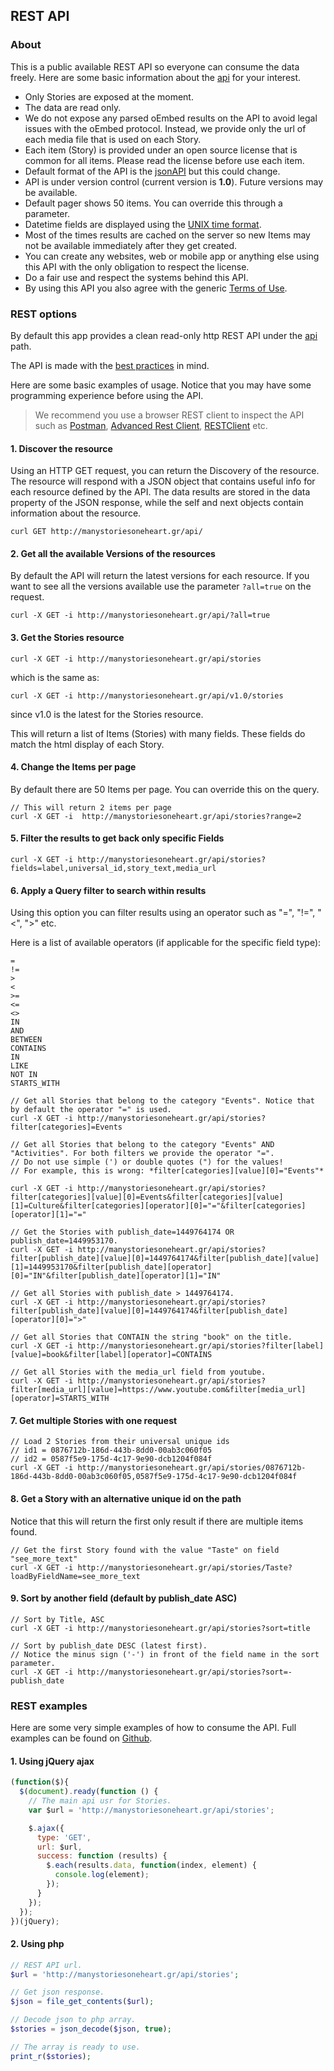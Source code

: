 ## REST API

### About

This is a public available REST API so everyone can consume the data freely.
Here are some basic information about the [api](http://manystoriesoneheart.gr/api) for your interest.

- Only Stories are exposed at the moment.
- The data are read only.
- We do not expose any parsed oEmbed results on the API to avoid legal issues with the oEmbed protocol. Instead, we provide only the url of each media file that is used on each Story.
- Each item (Story) is provided under an open source license that is common for all items. Please read the license before use each item.
- Default format of the API is the [jsonAPI](http://jsonapi.org/) but this could change.
- API is under version control (current version is **1.0**). Future versions may be available.
- Default pager shows 50 items. You can override this through a parameter.
- Datetime fields are displayed using the [UNIX time format](https://www.wikiwand.com/en/Unix_time).
- Most of the times results are cached on the server so new Items may not be available immediately after they get created.
- You can create any websites, web or mobile app or anything else using this API with the only obligation to respect the license.
- Do a fair use and respect the systems behind this API.
- By using this API you also agree with the generic [Terms of Use](http://manystoriesoneheart.gr/node/3).

### REST options

By default this app provides a clean read-only http REST API under the [api](/api) path.

The API is made with the [best practices](http://www.vinaysahni.com/best-practices-for-a-pragmatic-restful-api) in mind.

Here are some basic examples of usage. Notice that you may have some programming experience before using the API.

> We recommend you use a browser REST client to inspect the API such as [Postman](https://www.getpostman.com/), [Advanced Rest Client](https://github.com/jarrodek/ChromeRestClient), [RESTClient](http://restclient.net/) etc.

#### 1. Discover the resource

Using an HTTP GET request, you can return the Discovery of the resource.
The resource will respond with a JSON object that contains useful info for each resource defined by the API.
The data results are stored in the data property of the JSON response, while the self and next objects contain information about the resource.


```
curl GET http://manystoriesoneheart.gr/api/
```

#### 2. Get all the available Versions of the resources

By default the API will return the latest versions for each resource.
If you want to see all the versions available use the parameter ```?all=true``` on the request.

```
curl -X GET -i http://manystoriesoneheart.gr/api/?all=true
```

#### 3. Get the Stories resource

```
curl -X GET -i http://manystoriesoneheart.gr/api/stories
```
which is the same as:

```
curl -X GET -i http://manystoriesoneheart.gr/api/v1.0/stories
```

since v1.0 is the latest for the Stories resource.

This will return a list of Items (Stories) with many fields. These fields do match the html display of each Story.

#### 4. Change the Items per page
By default there are 50 Items per page. You can override this on the query.

```
// This will return 2 items per page
curl -X GET -i  http://manystoriesoneheart.gr/api/stories?range=2
```

#### 5. Filter the results to get back only specific Fields

```
curl -X GET -i http://manystoriesoneheart.gr/api/stories?fields=label,universal_id,story_text,media_url

```

#### 6. Apply a Query filter to search within results

Using this option you can filter results using an operator such as "=", "!=", "<", ">" etc.

Here is a list of available operators (if applicable for the specific field type):

```
=
!=
>
<
>=
<=
<>
IN
AND
BETWEEN
CONTAINS
IN
LIKE
NOT IN
STARTS_WITH
```

```
// Get all Stories that belong to the category "Events". Notice that by default the operator "=" is used.
curl -X GET -i http://manystoriesoneheart.gr/api/stories?filter[categories]=Events

// Get all Stories that belong to the category "Events" AND "Activities". For both filters we provide the operator "=".
// Do not use simple (') or double quotes (") for the values!
// For example, this is wrong: *filter[categories][value][0]="Events"*

curl -X GET -i http://manystoriesoneheart.gr/api/stories?filter[categories][value][0]=Events&filter[categories][value][1]=Culture&filter[categories][operator][0]="="&filter[categories][operator][1]="="

// Get the Stories with publish_date=1449764174 OR publish_date=1449953170.
curl -X GET -i http://manystoriesoneheart.gr/api/stories?filter[publish_date][value][0]=1449764174&filter[publish_date][value][1]=1449953170&filter[publish_date][operator][0]="IN"&filter[publish_date][operator][1]="IN"

// Get all Stories with publish_date > 1449764174.
curl -X GET -i http://manystoriesoneheart.gr/api/stories?filter[publish_date][value][0]=1449764174&filter[publish_date][operator][0]=">"

// Get all Stories that CONTAIN the string "book" on the title.
curl -X GET -i http://manystoriesoneheart.gr/api/stories?filter[label][value]=book&filter[label][operator]=CONTAINS

// Get all Stories with the media_url field from youtube.
curl -X GET -i http://manystoriesoneheart.gr/api/stories?filter[media_url][value]=https://www.youtube.com&filter[media_url][operator]=STARTS_WITH

```

#### 7. Get multiple Stories with one request

```
// Load 2 Stories from their universal unique ids
// id1 = 0876712b-186d-443b-8dd0-00ab3c060f05
// id2 = 0587f5e9-175d-4c17-9e90-dcb1204f084f
curl -X GET -i http://manystoriesoneheart.gr/api/stories/0876712b-186d-443b-8dd0-00ab3c060f05,0587f5e9-175d-4c17-9e90-dcb1204f084f

```

#### 8. Get a Story with an alternative unique id on the path

Notice that this will return the first only result if there are multiple items found.

```
// Get the first Story found with the value "Taste" on field "see_more_text"
curl -X GET -i http://manystoriesoneheart.gr/api/stories/Taste?loadByFieldName=see_more_text

```

#### 9. Sort by another field (default by publish_date ASC)

```
// Sort by Title, ASC
curl -X GET -i http://manystoriesoneheart.gr/api/stories?sort=title

// Sort by publish_date DESC (latest first).
// Notice the minus sign ('-') in front of the field name in the sort parameter.
curl -X GET -i http://manystoriesoneheart.gr/api/stories?sort=-publish_date

```

### REST examples

Here are some very simple examples of how to consume the API. Full examples can be found on [Github](https://github.com/manystories/docs/tree/master/docs/rest-examples).

#### 1. Using jQuery ajax

```javascript
(function($){
  $(document).ready(function () {
    // The main api usr for Stories.
  	var $url = 'http://manystoriesoneheart.gr/api/stories';

  	$.ajax({
      type: 'GET',
      url: $url,
      success: function (results) {
        $.each(results.data, function(index, element) {
          console.log(element);
        });
      }
  	});
  });
})(jQuery);
```

#### 2. Using php

```php
// REST API url.
$url = 'http://manystoriesoneheart.gr/api/stories';

// Get json response.
$json = file_get_contents($url);

// Decode json to php array.
$stories = json_decode($json, true);

// The array is ready to use.
print_r($stories);
```

